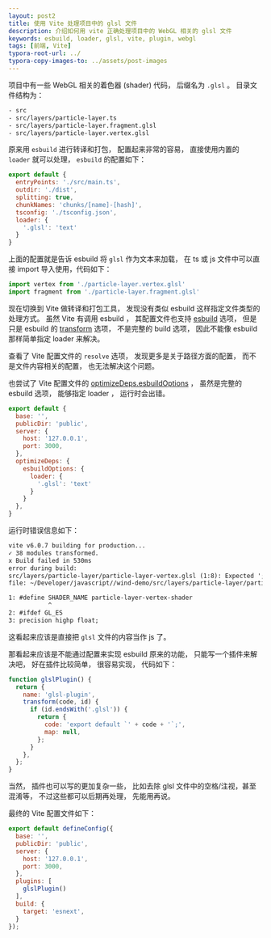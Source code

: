 ```yaml
---
layout: post2
title: 使用 Vite 处理项目中的 glsl 文件
description: 介绍如何用 vite 正确处理项目中的 WebGL 相关的 glsl 文件
keywords: esbuild, loader, glsl, vite, plugin, webgl
tags: [前端, Vite]
typora-root-url: ../
typora-copy-images-to: ../assets/post-images
---
```


项目中有一些 WebGL 相关的着色器 (shader) 代码， 后缀名为 `.glsl` 。 目录文件结构为：

```txt
- src
- src/layers/particle-layer.ts
- src/layers/particle-layer.fragment.glsl
- src/layers/particle-layer.vertex.glsl
```

原来用 `esbuild` 进行转译和打包， 配置起来非常的容易， 直接使用内置的 `loader` 就可以处理， `esbuild` 的配置如下：

```js
export default {
  entryPoints: './src/main.ts',
  outdir: './dist',
  splitting: true,
  chunkNames: 'chunks/[name]-[hash]',
  tsconfig: './tsconfig.json',
  loader: {
    '.glsl': 'text'
  }
}
```

上面的配置就是告诉 esbuild 将 `glsl` 作为文本来加载， 在 ts 或 js 文件中可以直接 import 导入使用，代码如下：

```js
import vertex from './particle-layer.vertex.glsl'
import fragment from './particle-layer.fragment.glsl'
```

现在切换到 Vite 做转译和打包工具， 发现没有类似 esbuild 这样指定文件类型的处理方式。 虽然 Vite 有调用 esbuild ， 其配置文件也支持 [esbuild](https://vite.dev/config/shared-options.html#esbuild) 选项， 但是只是 esbuild 的 [transform](https://esbuild.github.io/api/#transform) 选项， 不是完整的 build 选项， 因此不能像 esbuild 那样简单指定 loader 来解决。

查看了 Vite 配置文件的 `resolve` 选项， 发现更多是关于路径方面的配置， 而不是文件内容相关的配置， 也无法解决这个问题。

也尝试了 Vite 配置文件的 [optimizeDeps.esbuildOptions](https://vite.dev/config/dep-optimization-options.html#optimizedeps-esbuildoptions) ， 虽然是完整的 esbuild 选项， 能够指定 loader ， 运行时会出错。

```js
export default {
  base: '',
  publicDir: 'public',
  server: {
    host: '127.0.0.1',
    port: 3000,
  },
  optimizeDeps: {
    esbuildOptions: {
      loader: {
        '.glsl': 'text'
      }
    }
  },
}
```

运行时错误信息如下：

```txt
vite v6.0.7 building for production...
✓ 38 modules transformed.
x Build failed in 530ms
error during build:
src/layers/particle-layer/particle-layer-vertex.glsl (1:8): Expected ';', '}' or <eof> (Note that you need plugins to import files that are not JavaScript)
file: ~/Developer/javascript//wind-demo/src/layers/particle-layer/particle-layer-vertex.glsl:1:8

1: #define SHADER_NAME particle-layer-vertex-shader
           ^
2: #ifdef GL_ES
3: precision highp float;
```

这看起来应该是直接把 `glsl` 文件的内容当作 js 了。

那看起来应该是不能通过配置来实现 esbuild 原来的功能， 只能写一个插件来解决吧， 好在插件比较简单， 很容易实现， 代码如下：

```js
function glslPlugin() {
  return {
    name: 'glsl-plugin',
    transform(code, id) {
      if (id.endsWith('.glsl')) {
        return {
          code: 'export default `' + code + '`;',
          map: null,
        };
      }
    },
  };
}
```

当然， 插件也可以写的更加复杂一些， 比如去除 glsl 文件中的空格/注视，甚至混淆等， 不过这些都可以后期再处理， 先能用再说。

最终的 Vite 配置文件如下：

```js
export default defineConfig({
  base: '',
  publicDir: 'public',
  server: {
    host: '127.0.0.1',
    port: 3000,
  },
  plugins: [
    glslPlugin()
  ],
  build: {
    target: 'esnext',
  }
});
```
